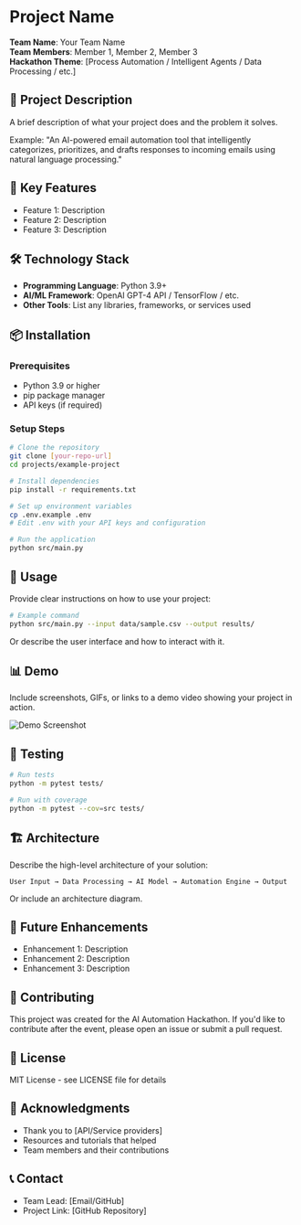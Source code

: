 # Project Name

**Team Name**: Your Team Name  
**Team Members**: Member 1, Member 2, Member 3  
**Hackathon Theme**: [Process Automation / Intelligent Agents / Data Processing / etc.]

## 🎯 Project Description

A brief description of what your project does and the problem it solves.

Example: "An AI-powered email automation tool that intelligently categorizes, prioritizes, and drafts responses to incoming emails using natural language processing."

## 🌟 Key Features

- Feature 1: Description
- Feature 2: Description
- Feature 3: Description

## 🛠️ Technology Stack

- **Programming Language**: Python 3.9+
- **AI/ML Framework**: OpenAI GPT-4 API / TensorFlow / etc.
- **Other Tools**: List any libraries, frameworks, or services used

## 📦 Installation

### Prerequisites
- Python 3.9 or higher
- pip package manager
- API keys (if required)

### Setup Steps

```bash
# Clone the repository
git clone [your-repo-url]
cd projects/example-project

# Install dependencies
pip install -r requirements.txt

# Set up environment variables
cp .env.example .env
# Edit .env with your API keys and configuration

# Run the application
python src/main.py
```

## 🚀 Usage

Provide clear instructions on how to use your project:

```bash
# Example command
python src/main.py --input data/sample.csv --output results/
```

Or describe the user interface and how to interact with it.

## 📊 Demo

Include screenshots, GIFs, or links to a demo video showing your project in action.

![Demo Screenshot](docs/screenshot.png)

## 🧪 Testing

```bash
# Run tests
python -m pytest tests/

# Run with coverage
python -m pytest --cov=src tests/
```

## 🏗️ Architecture

Describe the high-level architecture of your solution:

```
User Input → Data Processing → AI Model → Automation Engine → Output
```

Or include an architecture diagram.

## 🔮 Future Enhancements

- Enhancement 1: Description
- Enhancement 2: Description
- Enhancement 3: Description

## 🤝 Contributing

This project was created for the AI Automation Hackathon. If you'd like to contribute after the event, please open an issue or submit a pull request.

## 📄 License

MIT License - see LICENSE file for details

## 🙏 Acknowledgments

- Thank you to [API/Service providers]
- Resources and tutorials that helped
- Team members and their contributions

## 📞 Contact

- Team Lead: [Email/GitHub]
- Project Link: [GitHub Repository]
